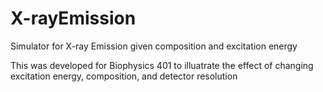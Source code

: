 # X-rayEmission
Simulator for X-ray Emission given composition and excitation energy

This was developed for Biophysics 401 to illuatrate the effect of changing excitation energy, composition, and detector resolution
